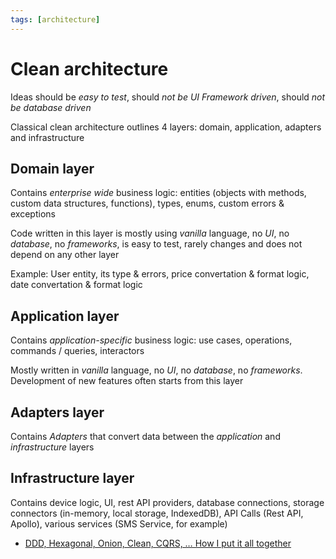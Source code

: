```yaml
---
tags: [architecture]
---
```


# Clean architecture

Ideas should be _easy to test_, should _not be UI Framework driven_, should _not be database driven_

Classical clean architecture outlines 4 layers: domain, application, adapters and infrastructure

## Domain layer

Contains _enterprise wide_ business logic: entities (objects with methods, custom data structures, functions),
types, enums, custom errors & exceptions

Code written in this layer is mostly using _vanilla_ language, no _UI_, no _database_, no _frameworks_,
is easy to test, rarely changes and does not depend on any other layer

Example: User entity, its type & errors, price convertation & format logic, date convertation & format logic

## Application layer

Contains _application-specific_ business logic: use cases, operations, commands / queries, interactors

Mostly written in _vanilla_ language, no _UI_, no _database_, no _frameworks_. Development of new features often starts from this layer

## Adapters layer

Contains _Adapters_ that convert data between the _application_ and _infrastructure_ layers

<!--
- MVC
  - Models
  - Views
  - Controllers
- Flux
  - Actions
  - Reducers
  - Container Components
- Presenters
- Gateways

## Application Logic

_React_

- Use Cases

### Examples

- Page Navigation

## Notes

- A lot of DTOs
- Adapters only
-->

## Infrastructure layer

Contains device logic, UI, rest API providers, database connections, storage connectors (in-memory, local storage, IndexedDB),
API Calls (Rest API, Apollo), various services (SMS Service, for example)

- [DDD, Hexagonal, Onion, Clean, CQRS, … How I put it all together](https://herbertograca.com/2017/11/16/explicit-architecture-01-ddd-hexagonal-onion-clean-cqrs-how-i-put-it-all-together)

<!--

При проектировании сервисов и систем очень важно обращать внимание на такие моменты:

  - Сервис нужно проектировать как систему, состоящую из гибких, независимых частей мало влияющих друг на друга. Например, выбор БД в качестве API должен быть как минимум серьезно обоснован, поскольку пронизывает всю систему и будет влиять почти на все в ней.
  - Выбор технологий для реализации должен быть обоснованным. Нельзя выбирать незнакомые или малознакомые технологии просто потому, что их кто-то уже использовал. Возможно, они не будут отвечать нашим требованиям
  - Проектируя любую часть системы нужно иметь ввиду, что то, что в принципе может сломаться, обязательно когда-нибудь сломается. Следует минимизировать ситуации, в которых систему придется поднимать руками
  - Сервис, для которого требуется обеспечить неопределенный уровень масштабируемости изначально должен проектироваться с расчетом на то, что когда-нибудь мощностей одной машины нам перестанет хватать. Нельзя рассчитывать, что нам "хватит одной машины"
  - Система не должна иметь одну точку отказа (например, одна БД, использующая Postgres foreign data wrappers в качестве гейтвея для доступа к данным на других серверах)

Для эффективного решения дизайнерских задач в области инфраструктуры следует хорошо представлять себе следующие вещи:

 - Принципы работы систем очередей вроде RabbitMQ (нюансы их работы, их основные отличия от реляционных СУБД, гарантии персистентности и средства обеспечения отказоустойчивости)
 - Механизмы синхронизации в условиях многопоточного доступа к одним и тем же данным в БД (например, в общем случае нельзя использовать уровни изоляции транзакций для установки блокировок в БД )
 - Гарантии персистентности для основных хранилищ (реляционные СУБД, например) и условия при которых они предоставляются
 - Как надежно решаются типовые задачи, используемые в большом количестве систем (например, очереди в Redis или БД)
 - Как собирать метрики таким образом, чтобы по ним можно было определить, какая именно проблема и в каком месте системы возникла. Нужно метрить все важные процессы, которые в системе происходят и понимать, какие именно метрики для них являются стандартными и какие отклонения свидетельствуют о наличии проблем

-->
